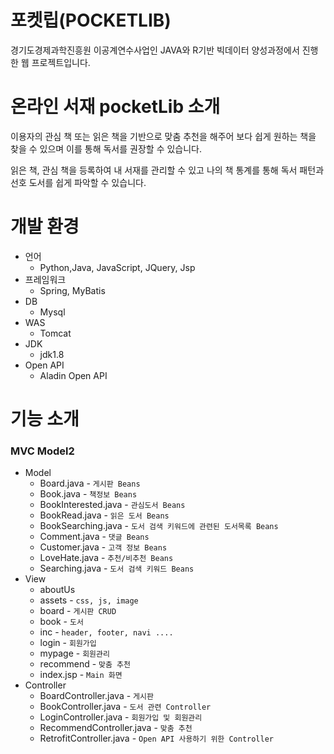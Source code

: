 # 포켓립(POCKETLIB)
경기도경제과학진흥원 이공계연수사업인 JAVA와 R기반 빅데이터 양성과정에서 진행한 웹 프로젝트입니다.

# 온라인 서재 pocketLib 소개
이용자의 관심 책 또는 읽은 책을 기반으로 맞춤 추천을 해주어 보다 
쉽게 원하는 책을 찾을 수 있으며 이를 통해 독서를 권장할 수 있습니다. 

읽은 책, 관심 책을 등록하여 내 서재를 관리할 수 있고 나의 책 통계를 통해 독서 패턴과 선호 도서를 쉽게 파악할 수 있습니다.

# 개발 환경
- 언어
  - Python,Java, JavaScript, JQuery, Jsp
- 프레임워크
  - Spring, MyBatis
- DB
  - Mysql
- WAS
  - Tomcat
- JDK
  - jdk1.8
- Open API
  - Aladin Open API
# 기능 소개
### MVC Model2
- Model
  - Board.java  - `게시판 Beans`
  - Book.java		- `책정보 Beans`
  - BookInterested.java	- `관심도서 Beans`
  - BookRead.java - `읽은 도서 Beans`
  - BookSearching.java  - `도서 검색 키워드에 관련된 도서목록 Beans`
  - Comment.java	  - `댓글 Beans`
  - Customer.java	  - `고객 정보 Beans`
  - LoveHate.java	  - `추천/비추천 Beans` 
  - Searching.java  - `도서 검색 키워드 Beans`
- View
  - aboutUs 
  - assets  - `css, js, image`
  - board	  - `게시판 CRUD`
  - book	  - `도서`
  - inc     - `header, footer, navi ....`
  - login	  - `회원가입`
  - mypage	- `회원관리`
  - recommend   - `맞춤 추천`
  - index.jsp   - `Main 화면`
- Controller
  - BoardController.java	  - `게시판`
  - BookController.java	    - `도서 관련 Controller`
  - LoginController.java	  - `회원가입 및 회원관리`
  - RecommendController.java	- `맞춤 추천`
  - RetrofitController.java   - `Open API 사용하기 위한 Controller`
